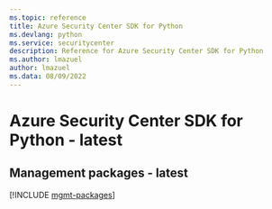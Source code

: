 ```yaml
---
ms.topic: reference
title: Azure Security Center SDK for Python
ms.devlang: python
ms.service: securitycenter
description: Reference for Azure Security Center SDK for Python
ms.author: lmazuel
author: lmazuel
ms.data: 08/09/2022
---
```

# Azure Security Center SDK for Python - latest

## Management packages - latest
[!INCLUDE [mgmt-packages](security-center-mgmt-index.md)]